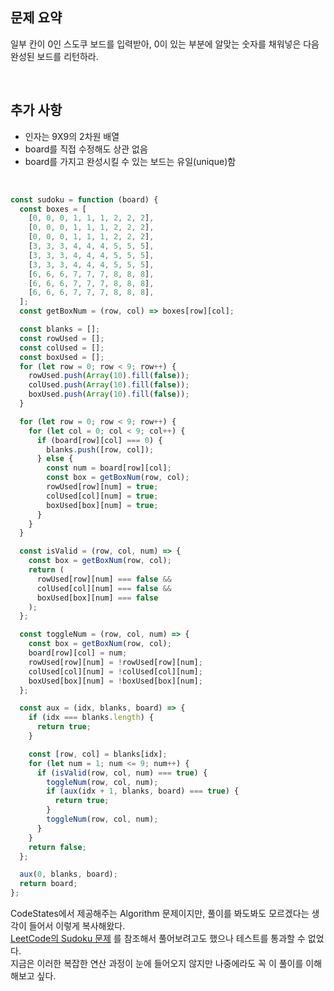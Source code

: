 ## 문제 요약

일부 칸이 0인 스도쿠 보드를 입력받아, 0이 있는 부분에 알맞는 숫자를 채워넣은 다음 완성된 보드를 리턴하라.

</br>

## 추가 사항

- 인자는 9X9의 2차원 배열
- board를 직접 수정해도 상관 없음
- board를 가지고 완성시킬 수 있는 보드는 유일(unique)함

</br>

```javascript
const sudoku = function (board) {
  const boxes = [
    [0, 0, 0, 1, 1, 1, 2, 2, 2],
    [0, 0, 0, 1, 1, 1, 2, 2, 2],
    [0, 0, 0, 1, 1, 1, 2, 2, 2],
    [3, 3, 3, 4, 4, 4, 5, 5, 5],
    [3, 3, 3, 4, 4, 4, 5, 5, 5],
    [3, 3, 3, 4, 4, 4, 5, 5, 5],
    [6, 6, 6, 7, 7, 7, 8, 8, 8],
    [6, 6, 6, 7, 7, 7, 8, 8, 8],
    [6, 6, 6, 7, 7, 7, 8, 8, 8],
  ];
  const getBoxNum = (row, col) => boxes[row][col];

  const blanks = [];
  const rowUsed = [];
  const colUsed = [];
  const boxUsed = [];
  for (let row = 0; row < 9; row++) {
    rowUsed.push(Array(10).fill(false));
    colUsed.push(Array(10).fill(false));
    boxUsed.push(Array(10).fill(false));
  }

  for (let row = 0; row < 9; row++) {
    for (let col = 0; col < 9; col++) {
      if (board[row][col] === 0) {
        blanks.push([row, col]);
      } else {
        const num = board[row][col];
        const box = getBoxNum(row, col);
        rowUsed[row][num] = true;
        colUsed[col][num] = true;
        boxUsed[box][num] = true;
      }
    }
  }

  const isValid = (row, col, num) => {
    const box = getBoxNum(row, col);
    return (
      rowUsed[row][num] === false &&
      colUsed[col][num] === false &&
      boxUsed[box][num] === false
    );
  };

  const toggleNum = (row, col, num) => {
    const box = getBoxNum(row, col);
    board[row][col] = num;
    rowUsed[row][num] = !rowUsed[row][num];
    colUsed[col][num] = !colUsed[col][num];
    boxUsed[box][num] = !boxUsed[box][num];
  };

  const aux = (idx, blanks, board) => {
    if (idx === blanks.length) {
      return true;
    }

    const [row, col] = blanks[idx];
    for (let num = 1; num <= 9; num++) {
      if (isValid(row, col, num) === true) {
        toggleNum(row, col, num);
        if (aux(idx + 1, blanks, board) === true) {
          return true;
        }
        toggleNum(row, col, num);
      }
    }
    return false;
  };

  aux(0, blanks, board);
  return board;
};
```

CodeStates에서 제공해주는 Algorithm 문제이지만, 풀이를 봐도봐도 모르겠다는 생각이 들어서 이렇게 복사해왔다.  
[LeetCode의 Sudoku 문제](https://github.com/nmin11/Programming_Exercise/blob/main/Backtracking/LeetCode%20-%20Sudoku%20Solver.md) 를 참조해서 풀어보려고도 했으나 테스트를 통과할 수 없었다.  
지금은 이러한 복잡한 연산 과정이 눈에 들어오지 않지만 나중에라도 꼭 이 풀이를 이해해보고 싶다.
